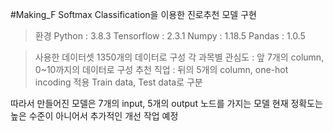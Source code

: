 #Making_F Softmax Classification을 이용한 진로추천 모델 구현

> 환경
Python : 3.8.3
Tensorflow : 2.3.1
Numpy : 1.18.5
Pandas : 1.0.5

> 사용한 데이터셋
1350개의 데이터로 구성
각 과목별 관심도 : 앞 7개의 column, 0~10까지의 데이터로 구성
추천 직업 : 뒤의 5개의 column, one-hot incoding 적용
Train data, Test data로 구분

따라서 만들어진 모델은 7개의 input, 5개의 output 노드를 가지는 모델
현재 정확도는 높은 수준이 아니어서 추가적인 개선 작업 예정
